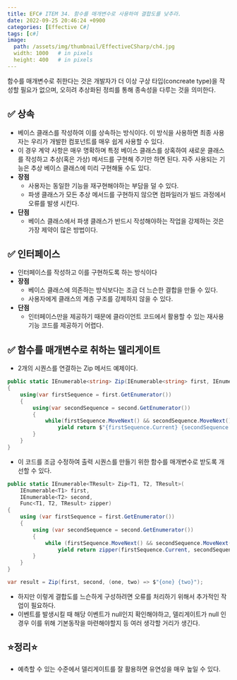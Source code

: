 ```yaml
---
title: EFC# ITEM 34. 함수를 매개변수로 사용하여 결합도를 낮추라.
date: 2022-09-25 20:46:24 +0900
categories: [Effective C#]
tags: [c#]
image:
  path: /assets/img/thumbnail/EffectiveCSharp/ch4.jpg
  width: 1000   # in pixels
  height: 400   # in pixels
---
```


함수를 매개변수로 취한다는 것은 개발자가 더 이상 구상 타입(concreate type)을 작성할 필요가 없으며, 오히려 추상화된 정릐를 통해 종속성을 다루는 것을 의미한다.

## ✅ 상속
- 베이스 클래스를 작성하여 이를 상속하는 방식이다. 이 방식을 사용하면 최종 사용자는 우리가 개발한 컴포넌트를 매우 쉽게 사용할 수 있다.
- 이 경우 계약 사항은 매우 명확하며 특정 베이스 클래스를 상혹하여 새로운 클래스를 작성하고 추상(혹은 가상) 메서드를 구현해 주기만 하면 된다. 자주 사용되는 기능은 추상 베이스 클래스에 미리 구현해둘 수도 있다.
- **장점**
  - 사용자는 동일한 기능을 재구현해야하는 부담을 덜 수 있다.
  - 파생 클래스가 모든 추상 메서드를 구현하지 않으면 컴파일러가 빌드 과정에서 오류를 발생 시킨다.
- **단점**
  - 베이스 클래스에서 파생 클래스가 반드시 작성해야하는 작업을 강제하는 것은 가장 제약이 많은 방법이다.

## ✅ 인터페이스
- 인터페이스를 작성하고 이를 구현하도록 하는 방식이다
- **장점**
  - 베이스 클래스에 의존하는 방식보다는 조금 더 느슨한 결합을 만들 수 있다.
  - 사용자에게 클래스의 계층 구조를 강제하지 않을 수 있다.
- **단점**
  - 인터페이스만을 제공하기 때문에 클라이언트 코드에서 활용할 수 있는 재사용 기능 코드를 제공하기 어렵다.

## ✅ 함수를 매개변수로 취하는 델리게이트
- 2개의 시퀀스를 연결하는 Zip 메서드 예제이다.
```csharp
public static IEnumerable<string> Zip(IEnumerable<string> first, IEnumerable<string> second)
{
    using(var firstSequence = first.GetEnumerator())
    {
        using(var secondSequence = second.GetEnumerator())
        {
            while(firstSequence.MoveNext() && secondSequence.MoveNext())
                yield return $"{firstSequence.Current} {secondSequence.Current}";
        }
    }
}
```
- 이 코드를 조금 수정하여 출력 시퀀스를 만들기 위한 함수를 매개변수로 받도록 개선할 수 있다.
```csharp
public static IEnumerable<TResult> Zip<T1, T2, TResult>(
    IEnumerable<T1> first, 
    IEnumerable<T2> second,
    Func<T1, T2, TResult> zipper)
{
    using (var firstSequence = first.GetEnumerator())
    {
        using (var secondSequence = second.GetEnumerator())
        {
            while (firstSequence.MoveNext() && secondSequence.MoveNext())
                yield return zipper(firstSequence.Current, secondSequence.Current);
        }
    }
}
```
```csharp
var result = Zip(first, second, (one, two) => $"{one} {two}");
```
- 하지만 이렇게 결합도를 느슨하게 구성하려면 오류를 처리하기 위해서 추가적인 작업이 필요하다.
- 이벤트를 발생시킬 때 해당 이벤트가 null인지 확인해야하고, 델리게이트가 null 인경우 이를 위해 기본동작을 마련해야할지 등 여러 생각할 거리가 생긴다.
  
## ⭐정리⭐
- 예측할 수 있는 수준에서 델리게이트를 잘 활용하면 유연성을 매우 높일 수 있다.

